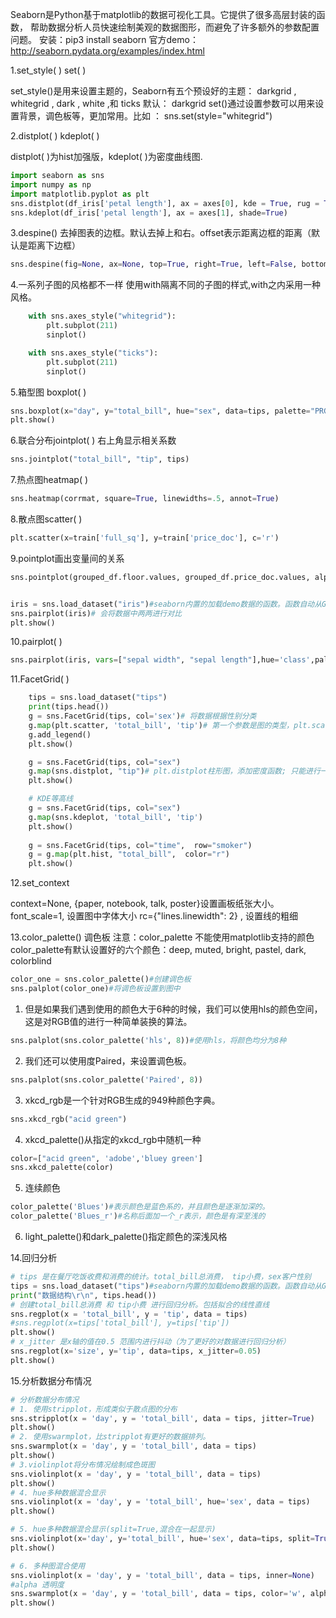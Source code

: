 Seaborn是Python基于matplotlib的数据可视化工具。它提供了很多高层封装的函数，
帮助数据分析人员快速绘制美观的数据图形，而避免了许多额外的参数配置问题。
安装：pip3 install seaborn
官方demo：http://seaborn.pydata.org/examples/index.html

1.set_style( )  set( )

set_style()是用来设置主题的，Seaborn有五个预设好的主题： darkgrid , whitegrid , dark , white ,和 ticks  默认： darkgrid
set()通过设置参数可以用来设置背景，调色板等，更加常用。比如 ： sns.set(style="whitegrid")

2.distplot( )  kdeplot( )

distplot( )为hist加强版，kdeplot( )为密度曲线图.
```python
import seaborn as sns
import numpy as np
import matplotlib.pyplot as plt
sns.distplot(df_iris['petal length'], ax = axes[0], kde = True, rug = True)        # kde 密度曲线  rug 边际毛毯  
sns.kdeplot(df_iris['petal length'], ax = axes[1], shade=True)                     # shade  阴影    
```

3.despine()
去掉图表的边框。默认去掉上和右。offset表示距离边框的距离（默认是距离下边框）
```python
sns.despine(fig=None, ax=None, top=True, right=True, left=False, bottom=False, offset=None, trim=False)
 ```  
 
4.一系列子图的风格都不一样
使用with隔离不同的子图的样式,with之内采用一种风格。
```python
    with sns.axes_style("whitegrid"):
        plt.subplot(211)
        sinplot()

    with sns.axes_style("ticks"):
        plt.subplot(211)
        sinplot() 
``` 

5.箱型图 boxplot( )
```python
sns.boxplot(x="day", y="total_bill", hue="sex", data=tips, palette="PRGn")   #palette 调色板  
plt.show()
```

6.联合分布jointplot( )
右上角显示相关系数 
```python
sns.jointplot("total_bill", "tip", tips) 
```

7.热点图heatmap( )
```python
sns.heatmap(corrmat, square=True, linewidths=.5, annot=True)
```

8.散点图scatter( )
```python
plt.scatter(x=train['full_sq'], y=train['price_doc'], c='r')
```

9.pointplot画出变量间的关系
```python
sns.pointplot(grouped_df.floor.values, grouped_df.price_doc.values, alpha=0.8, color=color[2])


iris = sns.load_dataset("iris")#seaborn内置的加载demo数据的函数。函数自动从GitHub上下载csv文件。
sns.pairplot(iris)# 会将数据中两两进行对比
plt.show()
```

10.pairplot( )
```python
sns.pairplot(iris, vars=["sepal width", "sepal length"],hue='class',palette="husl")   #hue 选择分类列
```

11.FacetGrid( ) 
```python
    tips = sns.load_dataset("tips")
    print(tips.head())
    g = sns.FacetGrid(tips, col='sex')# 将数据根据性别分类
    g.map(plt.scatter, 'total_bill', 'tip')# 第一个参数是图的类型，plt.scatter散点图;每一种性别下，total_bill 和 tip 进行分对比
    g.add_legend()
    plt.show()

    g = sns.FacetGrid(tips, col="sex")
    g.map(sns.distplot, "tip")# plt.distplot柱形图，添加密度函数; 只能进行一种数据的分析
    plt.show()

    # KDE等高线
    g = sns.FacetGrid(tips, col="sex")
    g.map(sns.kdeplot, 'total_bill', 'tip')
    plt.show()
    
    g = sns.FacetGrid(tips, col="time",  row="smoker")  
    g = g.map(plt.hist, "total_bill",  color="r") 
    plt.show()
```

12.set_context

context=None, {paper, notebook, talk, poster}设置画板纸张大小。
font_scale=1, 设置图中字体大小
rc={"lines.linewidth": 2} , 设置线的粗细


13.color_palette() 调色板
注意：color_palette 不能使用matplotlib支持的颜色
color_palette有默认设置好的六个颜色：deep, muted, bright, pastel, dark, colorblind
```python
color_one = sns.color_palette()#创建调色板
sns.palplot(color_one)#将调色板设置到图中
```
1. 但是如果我们遇到使用的颜色大于6种的时候，我们可以使用hls的颜色空间，这是对RGB值的进行一种简单装换的算法。
```python
sns.palplot(sns.color_palette('hls', 8))#使用hls，将颜色均分为8种
```
2. 我们还可以使用度Paired，来设置调色板。
```python
sns.palplot(sns.color_palette('Paired', 8))
```
3. xkcd_rgb是一个针对RGB生成的949种颜色字典。
```python
sns.xkcd_rgb("acid green")
```
4. xkcd_palette()从指定的xkcd_rgb中随机一种
```python
color=["acid green", 'adobe','bluey green']
sns.xkcd_palette(color)
```
5. 连续颜色
```python
color_palette('Blues')#表示颜色是蓝色系的，并且颜色是逐渐加深的。
color_palette('Blues_r')#名称后面加一个_r表示，颜色是有深至浅的
```
6. light_palette()和dark_palette()指定颜色的深浅风格


14.回归分析
```python
# tips 是在餐厅吃饭收费和消费的统计。total_bill总消费， tip小费，sex客户性别
tips = sns.load_dataset("tips")#seaborn内置的加载demo数据的函数。函数自动从GitHub上下载csv文件。
print("数据结构\r\n", tips.head())
# 创建total_bill总消费 和 tip小费 进行回归分析。包括拟合的线性直线
sns.regplot(x = 'total_bill', y = 'tip', data = tips)
#sns.regplot(x=tips['total_bill'], y=tips['tip'])
plt.show()
# x_jitter 是x轴的值在0.5 范围内进行抖动（为了更好的对数据进行回归分析）
sns.regplot(x='size', y='tip', data=tips, x_jitter=0.05)
plt.show()
```


15.分析数据分布情况
```python
# 分析数据分布情况
# 1. 使用stripplot，形成类似于散点图的分布
sns.stripplot(x = 'day', y = 'total_bill', data = tips, jitter=True)
plt.show()
# 2. 使用swarmplot，比stripplot有更好的数据排列。
sns.swarmplot(x = 'day', y = 'total_bill', data = tips)
plt.show()
# 3.violinplot将分布情况绘制成色斑图
sns.violinplot(x = 'day', y = 'total_bill', data = tips)
plt.show()
# 4. hue多种数据混合显示
sns.violinplot(x = 'day', y = 'total_bill', hue='sex', data = tips)
plt.show()

# 5. hue多种数据混合显示(split=True,混合在一起显示)
sns.violinplot(x='day', y='total_bill', hue='sex', data=tips, split=True)
plt.show()

# 6. 多种图混合使用
sns.violinplot(x = 'day', y = 'total_bill', data = tips, inner=None)
#alpha 透明度
sns.swarmplot(x = 'day', y = 'total_bill', data = tips, color='w', alpha=0.5)
plt.show()
```

















